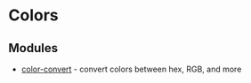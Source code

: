 # Colors

## Modules

* [color-convert](https://github.com/Qix-/color-convert) - convert colors between hex, RGB, and more
